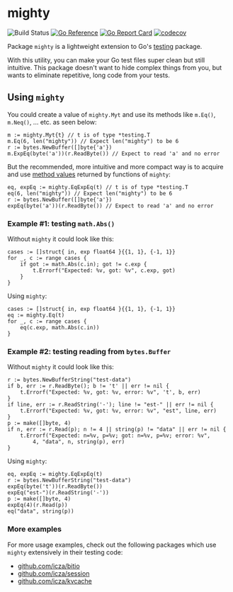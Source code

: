 # mighty

![Build Status](https://github.com/icza/mighty/actions/workflows/go.yml/badge.svg)
[![Go Reference](https://pkg.go.dev/badge/github.com/icza/mighty.svg)](https://pkg.go.dev/github.com/icza/mighty)
[![Go Report Card](https://goreportcard.com/badge/github.com/icza/mighty)](https://goreportcard.com/report/github.com/icza/mighty)
[![codecov](https://codecov.io/gh/icza/mighty/branch/master/graph/badge.svg)](https://codecov.io/gh/icza/mighty)

Package `mighty` is a lightweight extension to Go's [testing](https://golang.org/pkg/testing/) package.

With this utility, you can make your Go test files super clean but still intuitive.
This package doesn't want to hide complex things from you, but wants to eliminate repetitive,
long code from your tests.

## Using `mighty`

You could create a value of `mighty.Myt` and use its methods like `m.Eq()`, `m.Neq()`, ... etc. as seen below:

	m := mighty.Myt{t} // t is of type *testing.T
	m.Eq(6, len("mighty")) // Expect len("mighty") to be 6
	r := bytes.NewBuffer([]byte{'a'})
	m.ExpEq(byte('a'))(r.ReadByte()) // Expect to read 'a' and no error

But the recommended, more intuitive and more compact way is to acquire and use [method values](https://golang.org/ref/spec#Method_values)
returned by functions of `mighty`:

	eq, expEq := mighty.EqExpEq(t) // t is of type *testing.T
	eq(6, len("mighty")) // Expect len("mighty") to be 6
	r := bytes.NewBuffer([]byte{'a'})
	expEq(byte('a'))(r.ReadByte()) // Expect to read 'a' and no error

### Example #1: testing `math.Abs()`

Without `mighty` it could look like this:

	cases := []struct{ in, exp float64 }{{1, 1}, {-1, 1}}
	for _, c := range cases {
		if got := math.Abs(c.in); got != c.exp {
			t.Errorf("Expected: %v, got: %v", c.exp, got)
		}
	}

Using `mighty`:

	cases := []struct{ in, exp float64 }{{1, 1}, {-1, 1}}
	eq := mighty.Eq(t)
	for _, c := range cases {
		eq(c.exp, math.Abs(c.in))
	}

### Example #2: testing reading from `bytes.Buffer`

Without `mighty` it could look like this:

	r := bytes.NewBufferString("test-data")
	if b, err := r.ReadByte(); b != 't' || err != nil {
		t.Errorf("Expected: %v, got: %v, error: %v", 't', b, err)
	}
	if line, err := r.ReadString('-'); line != "est-" || err != nil {
		t.Errorf("Expected: %v, got: %v, error: %v", "est", line, err)
	}
	p := make([]byte, 4)
	if n, err := r.Read(p); n != 4 || string(p) != "data" || err != nil {
		t.Errorf("Expected: n=%v, p=%v; got: n=%v, p=%v; error: %v",
			4, "data", n, string(p), err)
	}

Using `mighty`:

	eq, expEq := mighty.EqExpEq(t)
	r := bytes.NewBufferString("test-data")
	expEq(byte('t'))(r.ReadByte())
	expEq("est-")(r.ReadString('-'))
	p := make([]byte, 4)
	expEq(4)(r.Read(p))
	eq("data", string(p))

### More examples

For more usage examples, check out the following packages which use `mighty` extensively in their testing code:

- [github.com/icza/bitio](https://github.com/icza/bitio)
- [github.com/icza/session](https://github.com/icza/session)
- [github.com/icza/kvcache](https://github.com/icza/kvcache)
